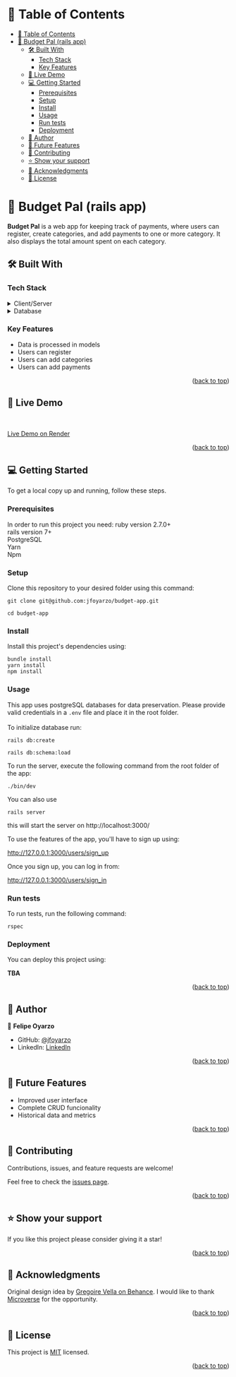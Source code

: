 <a name="readme-top"></a>

# 📗 Table of Contents

- [📗 Table of Contents](#-table-of-contents)
- [📖 Budget Pal (rails app) ](#-budget-pal-rails-app-)
  - [🛠 Built With ](#-built-with-)
    - [Tech Stack ](#tech-stack-)
    - [Key Features ](#key-features-)
  - [🚀 Live Demo ](#-live-demo-)
  - [💻 Getting Started ](#-getting-started-)
    - [Prerequisites](#prerequisites)
    - [Setup](#setup)
    - [Install](#install)
    - [Usage](#usage)
    - [Run tests](#run-tests)
    - [Deployment](#deployment)
  - [👥 Author ](#-author-)
  - [🔭 Future Features ](#-future-features-)
  - [🤝 Contributing ](#-contributing-)
  - [⭐️ Show your support ](#️-show-your-support-)
  - [🙏 Acknowledgments ](#-acknowledgments-)
  - [📝 License ](#-license-)


# 📖 Budget Pal (rails app) <a name="about-project"></a>

**Budget Pal** is a web app for keeping track of payments, where users can register, create categories, and add payments to one or more category. It also displays the total amount spent on each category.


## 🛠 Built With <a name="built-with"></a>

### Tech Stack <a name="tech-stack"></a>


<details>
  <summary>Client/Server</summary>
  <ul>
    <li><a href="https://guides.rubyonrails.org/index.html">Ruby on Rails</a></li>
  </ul>
</details>

<details>
<summary>Database</summary>
  <ul>
    <li><a href="https://www.postgresql.org/">PostgreSQL</a></li>
  </ul>
</details>


### Key Features <a name="key-features"></a>

- Data is processed in models
- Users can register
- Users can add categories
- Users can add payments

<p align="right">(<a href="#readme-top">back to top</a>)</p>


## 🚀 Live Demo <a name="live-demo"></a>
<br>

[Live Demo on Render](https://budget-pal.onrender.com/)

<p align="right">(<a href="#readme-top">back to top</a>)</p>

## 💻 Getting Started <a name="getting-started"></a>

To get a local copy up and running, follow these steps.

### Prerequisites

In order to run this project you need:
ruby version 2.7.0+<br>
rails version 7+<br>
PostgreSQL<br>
Yarn<br>
Npm<br>

### Setup

Clone this repository to your desired folder using this command:

```
git clone git@github.com:jfoyarzo/budget-app.git
```

```
cd budget-app
```


### Install

Install this project's dependencies using:

  ```
  bundle install
  yarn install
  npm install
  ```


### Usage

This app uses postgreSQL databases for data preservation. Please provide valid credentials in a `.env` file and place it in the root folder.<br><br>
To initialize database run:<br>
```
rails db:create
```
```
rails db:schema:load
```

To run the server, execute the following command from the root folder of the app:
```
./bin/dev
```
You can also use
```
rails server
```
this will start the server on http://localhost:3000/

To use the features of the app, you'll have to sign up using:

http://127.0.0.1:3000/users/sign_up

Once you sign up, you can log in from:

http://127.0.0.1:3000/users/sign_in



### Run tests

To run tests, run the following command:

```
rspec
```


### Deployment

You can deploy this project using:

**TBA**


<p align="right">(<a href="#readme-top">back to top</a>)</p>


## 👥 Author <a name="authors"></a>

👤 **Felipe Oyarzo**

- GitHub: [@jfoyarzo](https://github.com/jfoyarzo)
- LinkedIn: [LinkedIn](https://www.linkedin.com/in/jorge-felipe-oyarzo-contreras)

<p align="right">(<a href="#readme-top">back to top</a>)</p>

## 🔭 Future Features <a name="future-features"></a>

- Improved user interface
- Complete CRUD funcionality
- Historical data and metrics

<p align="right">(<a href="#readme-top">back to top</a>)</p>


## 🤝 Contributing <a name="contributing"></a>

Contributions, issues, and feature requests are welcome!

Feel free to check the [issues page]([../../issues/](https://github.com/jfoyarzo/budget-app/issues)).

<p align="right">(<a href="#readme-top">back to top</a>)</p>

## ⭐️ Show your support <a name="support"></a>


If you like this project please consider giving it a star!

<p align="right">(<a href="#readme-top">back to top</a>)</p>

## 🙏 Acknowledgments <a name="acknowledgements"></a>

Original design idea by [Gregoire Vella on Behance](https://www.behance.net/gregoirevella).
I would like to thank [Microverse](https://www.microverse.org/) for the opportunity.

<p align="right">(<a href="#readme-top">back to top</a>)</p>

## 📝 License <a name="license"></a>

This project is [MIT](./LICENSE) licensed.

<p align="right">(<a href="#readme-top">back to top</a>)</p>